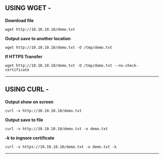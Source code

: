USING WGET -
------------------------------------------------------------------------------------------------------------------

#### 

**Download file**
    
    wget http://10.10.10.10/demo.txt

**Output save to another location**
    
    wget http://10.10.10.10/demo.txt -O /tmp/demo.txt

**If HTTPS Transfer**
    
    wget http://10.10.10.10/demo.txt -O /tmp/demo.txt --no-check-certificate
------------------------------------------------------------------------------------------------------------------
USING CURL -
------------------------------------------------------------------------------------------------------------------

#### 

**Output show on screen**
    
    curl -v http://10.10.10.10/demo.txt

**Output save to file**
    
    curl -v http://10.10.10.10/demo.txt -o demo.txt

**-k to ingnore certificate**
    
    curl -v https://10.10.10.10/demo.txt -o demo.txt -k
------------------------------------------------------------------------------------------------------------------
